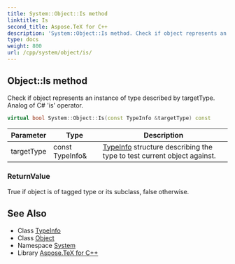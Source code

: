 ```yaml
---
title: System::Object::Is method
linktitle: Is
second_title: Aspose.TeX for C++
description: 'System::Object::Is method. Check if object represents an instance of type described by targetType. Analog of C# ''is'' operator in C++.'
type: docs
weight: 800
url: /cpp/system/object/is/
---
```

## Object::Is method


Check if object represents an instance of type described by targetType. Analog of C# 'is' operator.

```cpp
virtual bool System::Object::Is(const TypeInfo &targetType) const
```


| Parameter | Type | Description |
| --- | --- | --- |
| targetType | const TypeInfo\& | [TypeInfo](../../typeinfo/) structure describing the type to test current object against. |

### ReturnValue

True if object is of tagged type or its subclass, false otherwise.

## See Also

* Class [TypeInfo](../../typeinfo/)
* Class [Object](../)
* Namespace [System](../../)
* Library [Aspose.TeX for C++](../../../)
